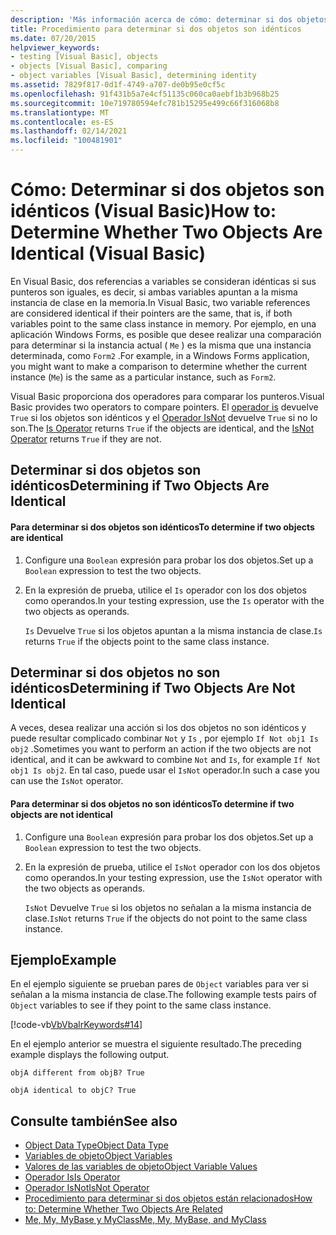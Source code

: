 ```yaml
---
description: 'Más información acerca de cómo: determinar si dos objetos son idénticos (Visual Basic)'
title: Procedimiento para determinar si dos objetos son idénticos
ms.date: 07/20/2015
helpviewer_keywords:
- testing [Visual Basic], objects
- objects [Visual Basic], comparing
- object variables [Visual Basic], determining identity
ms.assetid: 7829f817-0d1f-4749-a707-de0b95e0cf5c
ms.openlocfilehash: 91f431b5a7e4cf51135c060ca0aebf1b3b968b25
ms.sourcegitcommit: 10e719780594efc781b15295e499c66f316068b8
ms.translationtype: MT
ms.contentlocale: es-ES
ms.lasthandoff: 02/14/2021
ms.locfileid: "100481901"
---
```

# <a name="how-to-determine-whether-two-objects-are-identical-visual-basic"></a><span data-ttu-id="c2e4b-103">Cómo: Determinar si dos objetos son idénticos (Visual Basic)</span><span class="sxs-lookup"><span data-stu-id="c2e4b-103">How to: Determine Whether Two Objects Are Identical (Visual Basic)</span></span>

<span data-ttu-id="c2e4b-104">En Visual Basic, dos referencias a variables se consideran idénticas si sus punteros son iguales, es decir, si ambas variables apuntan a la misma instancia de clase en la memoria.</span><span class="sxs-lookup"><span data-stu-id="c2e4b-104">In Visual Basic, two variable references are considered identical if their pointers are the same, that is, if both variables point to the same class instance in memory.</span></span> <span data-ttu-id="c2e4b-105">Por ejemplo, en una aplicación Windows Forms, es posible que desee realizar una comparación para determinar si la instancia actual ( `Me` ) es la misma que una instancia determinada, como `Form2` .</span><span class="sxs-lookup"><span data-stu-id="c2e4b-105">For example, in a Windows Forms application, you might want to make a comparison to determine whether the current instance (`Me`) is the same as a particular instance, such as `Form2`.</span></span>  
  
 <span data-ttu-id="c2e4b-106">Visual Basic proporciona dos operadores para comparar los punteros.</span><span class="sxs-lookup"><span data-stu-id="c2e4b-106">Visual Basic provides two operators to compare pointers.</span></span> <span data-ttu-id="c2e4b-107">El [operador is](../../../language-reference/operators/is-operator.md) devuelve `True` si los objetos son idénticos y el [Operador IsNot](../../../language-reference/operators/isnot-operator.md) devuelve `True` si no lo son.</span><span class="sxs-lookup"><span data-stu-id="c2e4b-107">The [Is Operator](../../../language-reference/operators/is-operator.md) returns `True` if the objects are identical, and the [IsNot Operator](../../../language-reference/operators/isnot-operator.md) returns `True` if they are not.</span></span>  
  
## <a name="determining-if-two-objects-are-identical"></a><span data-ttu-id="c2e4b-108">Determinar si dos objetos son idénticos</span><span class="sxs-lookup"><span data-stu-id="c2e4b-108">Determining if Two Objects Are Identical</span></span>  
  
#### <a name="to-determine-if-two-objects-are-identical"></a><span data-ttu-id="c2e4b-109">Para determinar si dos objetos son idénticos</span><span class="sxs-lookup"><span data-stu-id="c2e4b-109">To determine if two objects are identical</span></span>  
  
1. <span data-ttu-id="c2e4b-110">Configure una `Boolean` expresión para probar los dos objetos.</span><span class="sxs-lookup"><span data-stu-id="c2e4b-110">Set up a `Boolean` expression to test the two objects.</span></span>  
  
2. <span data-ttu-id="c2e4b-111">En la expresión de prueba, utilice el `Is` operador con los dos objetos como operandos.</span><span class="sxs-lookup"><span data-stu-id="c2e4b-111">In your testing expression, use the `Is` operator with the two objects as operands.</span></span>  
  
     <span data-ttu-id="c2e4b-112">`Is` Devuelve `True` si los objetos apuntan a la misma instancia de clase.</span><span class="sxs-lookup"><span data-stu-id="c2e4b-112">`Is` returns `True` if the objects point to the same class instance.</span></span>  
  
## <a name="determining-if-two-objects-are-not-identical"></a><span data-ttu-id="c2e4b-113">Determinar si dos objetos no son idénticos</span><span class="sxs-lookup"><span data-stu-id="c2e4b-113">Determining if Two Objects Are Not Identical</span></span>  

 <span data-ttu-id="c2e4b-114">A veces, desea realizar una acción si los dos objetos no son idénticos y puede resultar complicado combinar `Not` y `Is` , por ejemplo `If Not obj1 Is obj2` .</span><span class="sxs-lookup"><span data-stu-id="c2e4b-114">Sometimes you want to perform an action if the two objects are not identical, and it can be awkward to combine `Not` and `Is`, for example `If Not obj1 Is obj2`.</span></span> <span data-ttu-id="c2e4b-115">En tal caso, puede usar el `IsNot` operador.</span><span class="sxs-lookup"><span data-stu-id="c2e4b-115">In such a case you can use the `IsNot` operator.</span></span>  
  
#### <a name="to-determine-if-two-objects-are-not-identical"></a><span data-ttu-id="c2e4b-116">Para determinar si dos objetos no son idénticos</span><span class="sxs-lookup"><span data-stu-id="c2e4b-116">To determine if two objects are not identical</span></span>  
  
1. <span data-ttu-id="c2e4b-117">Configure una `Boolean` expresión para probar los dos objetos.</span><span class="sxs-lookup"><span data-stu-id="c2e4b-117">Set up a `Boolean` expression to test the two objects.</span></span>  
  
2. <span data-ttu-id="c2e4b-118">En la expresión de prueba, utilice el `IsNot` operador con los dos objetos como operandos.</span><span class="sxs-lookup"><span data-stu-id="c2e4b-118">In your testing expression, use the `IsNot` operator with the two objects as operands.</span></span>  
  
     <span data-ttu-id="c2e4b-119">`IsNot` Devuelve `True` si los objetos no señalan a la misma instancia de clase.</span><span class="sxs-lookup"><span data-stu-id="c2e4b-119">`IsNot` returns `True` if the objects do not point to the same class instance.</span></span>  
  
## <a name="example"></a><span data-ttu-id="c2e4b-120">Ejemplo</span><span class="sxs-lookup"><span data-stu-id="c2e4b-120">Example</span></span>  

 <span data-ttu-id="c2e4b-121">En el ejemplo siguiente se prueban pares de `Object` variables para ver si señalan a la misma instancia de clase.</span><span class="sxs-lookup"><span data-stu-id="c2e4b-121">The following example tests pairs of `Object` variables to see if they point to the same class instance.</span></span>  
  
 [!code-vb[VbVbalrKeywords#14](~/samples/snippets/visualbasic/VS_Snippets_VBCSharp/VbVbalrKeywords/VB/class7.vb#14)]  
  
 <span data-ttu-id="c2e4b-122">En el ejemplo anterior se muestra el siguiente resultado.</span><span class="sxs-lookup"><span data-stu-id="c2e4b-122">The preceding example displays the following output.</span></span>  
  
 `objA different from objB? True`  
  
 `objA identical to objC? True`  
  
## <a name="see-also"></a><span data-ttu-id="c2e4b-123">Consulte también</span><span class="sxs-lookup"><span data-stu-id="c2e4b-123">See also</span></span>

- [<span data-ttu-id="c2e4b-124">Object Data Type</span><span class="sxs-lookup"><span data-stu-id="c2e4b-124">Object Data Type</span></span>](../../../language-reference/data-types/object-data-type.md)
- [<span data-ttu-id="c2e4b-125">Variables de objeto</span><span class="sxs-lookup"><span data-stu-id="c2e4b-125">Object Variables</span></span>](object-variables.md)
- [<span data-ttu-id="c2e4b-126">Valores de las variables de objeto</span><span class="sxs-lookup"><span data-stu-id="c2e4b-126">Object Variable Values</span></span>](object-variable-values.md)
- [<span data-ttu-id="c2e4b-127">Operador Is</span><span class="sxs-lookup"><span data-stu-id="c2e4b-127">Is Operator</span></span>](../../../language-reference/operators/is-operator.md)
- [<span data-ttu-id="c2e4b-128">Operador IsNot</span><span class="sxs-lookup"><span data-stu-id="c2e4b-128">IsNot Operator</span></span>](../../../language-reference/operators/isnot-operator.md)
- [<span data-ttu-id="c2e4b-129">Procedimiento para determinar si dos objetos están relacionados</span><span class="sxs-lookup"><span data-stu-id="c2e4b-129">How to: Determine Whether Two Objects Are Related</span></span>](how-to-determine-whether-two-objects-are-related.md)
- [<span data-ttu-id="c2e4b-130">Me, My, MyBase y MyClass</span><span class="sxs-lookup"><span data-stu-id="c2e4b-130">Me, My, MyBase, and MyClass</span></span>](../../program-structure/me-my-mybase-and-myclass.md)
